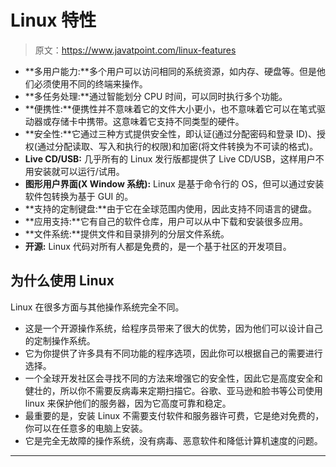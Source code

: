 # Linux 特性

> 原文：<https://www.javatpoint.com/linux-features>

*   **多用户能力:**多个用户可以访问相同的系统资源，如内存、硬盘等。但是他们必须使用不同的终端来操作。
*   **多任务处理:**通过智能划分 CPU 时间，可以同时执行多个功能。
*   **便携性:**便携性并不意味着它的文件大小更小，也不意味着它可以在笔式驱动器或存储卡中携带。这意味着它支持不同类型的硬件。
*   **安全性:**它通过三种方式提供安全性，即认证(通过分配密码和登录 ID)、授权(通过分配读取、写入和执行的权限)和加密(将文件转换为不可读的格式)。
*   **Live CD/USB:** 几乎所有的 Linux 发行版都提供了 Live CD/USB，这样用户不用安装就可以运行/试用。
*   **图形用户界面(X Window 系统):** Linux 是基于命令行的 OS，但可以通过安装软件包转换为基于 GUI 的。
*   **支持的定制键盘:**由于它在全球范围内使用，因此支持不同语言的键盘。
*   **应用支持:**它有自己的软件仓库，用户可以从中下载和安装很多应用。
*   **文件系统:**提供文件和目录排列的分层文件系统。
*   **开源:** Linux 代码对所有人都是免费的，是一个基于社区的开发项目。

## 为什么使用 Linux

Linux 在很多方面与其他操作系统完全不同。

*   这是一个开源操作系统，给程序员带来了很大的优势，因为他们可以设计自己的定制操作系统。
*   它为你提供了许多具有不同功能的程序选项，因此你可以根据自己的需要进行选择。
*   一个全球开发社区会寻找不同的方法来增强它的安全性，因此它是高度安全和健壮的，所以你不需要反病毒来定期扫描它。谷歌、亚马逊和脸书等公司使用 linux 来保护他们的服务器，因为它高度可靠和稳定。
*   最重要的是，安装 Linux 不需要支付软件和服务器许可费，它是绝对免费的，你可以在任意多的电脑上安装。
*   它是完全无故障的操作系统，没有病毒、恶意软件和降低计算机速度的问题。

* * *